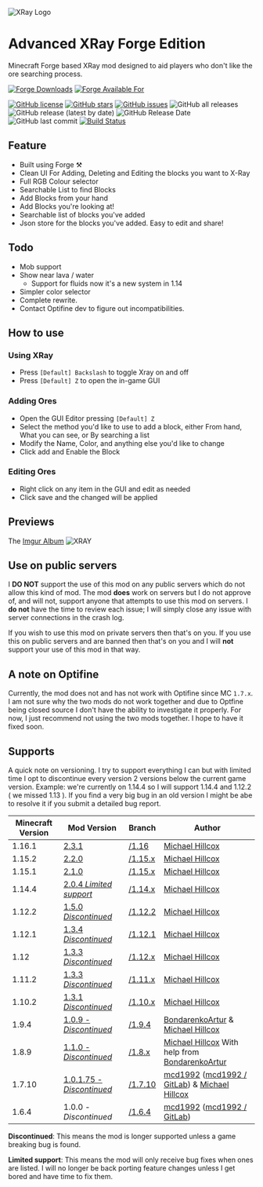 ![XRay Logo](http://i.imgur.com/002LJvM.jpg)
# Advanced XRay Forge Edition

Minecraft Forge based XRay mod designed to aid players who don't like the ore searching process.

[![Forge Downloads](http://cf.way2muchnoise.eu/advanced-xray.svg)](https://www.curseforge.com/minecraft/mc-mods/advanced-xray) [![Forge Available For](http://cf.way2muchnoise.eu/versions/advanced-xray.svg)](https://www.curseforge.com/minecraft/mc-mods/advanced-xray)

[![GitHub license](https://img.shields.io/github/license/MichaelHillcox/XRay-Mod)](https://github.com/MichaelHillcox/XRay-Mod/blob/master/LICENSE)
[![GitHub stars](https://img.shields.io/github/stars/MichaelHillcox/XRay-Mod)](https://github.com/MichaelHillcox/XRay-Mod/stargazers)
[![GitHub issues](https://img.shields.io/github/issues/MichaelHillcox/XRay-Mod)](https://github.com/MichaelHillcox/XRay-Mod/issues)
![GitHub all releases](https://img.shields.io/github/downloads/michaelhillcox/xray-mod/total)
![GitHub release (latest by date)](https://img.shields.io/github/v/release/michaelhillcox/xray-mod)
![GitHub Release Date](https://img.shields.io/github/release-date/michaelhillcox/xray-mod)
![GitHub last commit](https://img.shields.io/github/last-commit/michaelhillcox/xray-mod)
[![Build Status](https://ci.mikey.pro/buildStatus/icon?job=XRay-Mod%2Fmaster)](https://ci.mikey.pro/job/XRay-Mod/job/master/)

## Feature

- Built using Forge ⚒
- Clean UI For Adding, Deleting and Editing the blocks you want to X-Ray
- Full RGB Colour selector
- Searchable List to find Blocks
- Add Blocks from your hand
- Add Blocks you're looking at! 
- Searchable list of blocks you've added
- Json store for the blocks you've added. Easy to edit and share!

## Todo

- Mob support
- Show near lava / water
  - Support for fluids now it's a new system in 1.14
- Simpler color selector
- Complete rewrite.
- Contact Optifine dev to figure out incompatibilities.

## How to use

### Using XRay

- Press `[Default] Backslash` to toggle Xray on and off
- Press `[Default] Z` to open the in-game GUI

### Adding Ores

- Open the GUI Editor pressing `[Default] Z`
- Select the method you'd like to use to add a block, either From hand, What you can see, or By searching a list
- Modify the Name, Color, and anything else you'd like to change
- Click add and Enable the Block

### Editing Ores

- Right click on any item in the GUI and edit as needed
- Click save and the changed will be applied

## Previews

The [Imgur Album](http://imgur.com/a/23dX5)
![XRAY](http://i.imgur.com/N3KOEaE.png)

## Use on public servers

I **DO NOT** support the use of this mod on any public servers which do not allow this kind of mod. The mod **does** work on servers but I do not approve of, and will not, support anyone that attempts to use this mod on servers. I **do not** have the time to review each issue; I will simply close any issue with server connections in the crash log. 

If you wish to use this mod on private servers then that's on you. If you use this on public servers and are banned then that's on you and I will **not** support your use of this mod in that way. 

## A note on Optifine
Currently, the mod does not and has not work with Optifine since MC `1.7.x`. I am not sure why the two mods do not work 
together and due to Optfine being closed source I don't have the ability to investigate it properly. For now, I just recommend not using the two mods together. I hope to have it fixed soon. 

## Supports

A quick note on versioning. I try to support everything I can but with limited time I opt to discontinue every version 2 versions below the current game version. Example: we're currently on 1.14.4 so I will support 1.14.4 and 1.12.2 ( we missed 1.13 ). If you find a very big bug in an old version I might be abe to resolve it if you submit a detailed bug report.

|Minecraft Version   | Mod Version | Branch | Author
|---|---|---|---
|1.16.1 | [2.3.1](https://github.com/MichaelHillcox/XRay-Mod/releases/tag/1.16-v2.3.1) | [/1.16](https://github.com/MichaelHillcox/XRay-Mod/tree/1.16) | [Michael Hillcox](https://github.com/MichaelHillcox)
|1.15.2 | [2.2.0](https://github.com/MichaelHillcox/XRay-Mod/releases/tag/1.15.2-v2.2.0) | [/1.15.x](https://github.com/MichaelHillcox/XRay-Mod/tree/1.15.x) | [Michael Hillcox](https://github.com/MichaelHillcox)
|1.15.1 | [2.1.0](https://github.com/MichaelHillcox/XRay-Mod/releases/tag/1.15.1-v2.1.0) | [/1.15.x](https://github.com/MichaelHillcox/XRay-Mod/tree/1.15.x) | [Michael Hillcox](https://github.com/MichaelHillcox)
|1.14.4 | [2.0.4 *Limited support*](https://github.com/MichaelHillcox/XRay-Mod/releases/tag/1.14.4-v2.0.4) | [/1.14.x](https://github.com/MichaelHillcox/XRay-Mod/tree/1.14.x) | [Michael Hillcox](https://github.com/MichaelHillcox)
|1.12.2 | [1.5.0 *Discontinued*](https://github.com/MichaelHillcox/XRay-Mod/releases/tag/1.12.2-v1.5.0) | [/1.12.2](https://github.com/MichaelHillcox/XRay-Mod/tree/1.12.2) | [Michael Hillcox](https://github.com/MichaelHillcox)
|1.12.1 | [1.3.4 *Discontinued*](https://github.com/MichaelHillcox/XRay-Mod/releases/tag/1.12.1-v1.3.4) | [/1.12.1](https://github.com/MichaelHillcox/XRay-Mod/tree/1.12.1) | [Michael Hillcox](https://github.com/MichaelHillcox)
|1.12 | [1.3.3 *Discontinued*](https://github.com/MichaelHillcox/XRay-Mod/releases/tag/1.12-v1.3.3) | [/1.12.x](https://github.com/MichaelHillcox/XRay-Mod/tree/1.12.x) | [Michael Hillcox](https://github.com/MichaelHillcox)
|1.11.2 | [1.3.3 *Discontinued*](https://github.com/MichaelHillcox/XRay-Mod/releases/tag/1.11.2-v1.3.3) | [/1.11.x](https://github.com/MichaelHillcox/XRay-Mod/tree/1.11.x) | [Michael Hillcox](https://github.com/MichaelHillcox)
|1.10.2 | [1.3.1 *Discontinued*](https://github.com/MichaelHillcox/XRay-Mod/releases/tag/1.10.2-v1.3.1) | [/1.10.x](https://github.com/MichaelHillcox/XRay-Mod/tree/1.10.x) | [Michael Hillcox](https://github.com/MichaelHillcox)
|1.9.4 | [1.0.9 - *Discontinued*](https://github.com/MichaelHillcox/XRay-Mod/releases/tag/1.9.4-v1.0.9) | [/1.9.4](https://github.com/MichaelHillcox/XRay-Mod/tree/1.9.4) | [BondarenkoArtur](https://github.com/BondarenkoArtur) & [Michael Hillcox](https://github.com/MichaelHillcox)
|1.8.9 | [1.1.0 - *Discontinued*](https://github.com/MichaelHillcox/XRay-Mod/releases/tag/1.8.9-v1.1.0) | [/1.8.x](https://github.com/MichaelHillcox/XRay-Mod/tree/1.8.x) | [Michael Hillcox](https://github.com/MichaelHillcox) With help from  [BondarenkoArtur](https://github.com/BondarenkoArtur)
|1.7.10 | [1.0.1.75 - *Discontinued*](https://github.com/MichaelHillcox/XRay-Mod/releases/tag/1.0.1.75) | [/1.7.10](https://github.com/MichaelHillcox/XRay-Mod/tree/1.7.10) | [mcd1992](https://github.com/mcd1992) ([mcd1992 / GitLab](https://gitlab.com/mcd1992)) & [Michael Hillcox](https://github.com/MichaelHillcox)
|1.6.4 | 1.0.0 - *Discontinued* |  [/1.6.4](https://github.com/MichaelHillcox/XRay-Mod/tree/1.6.4) | [mcd1992](https://github.com/mcd1992) ([mcd1992 / GitLab](https://gitlab.com/mcd1992))

**Discontinued**: This means the mod is longer supported unless a game breaking bug is found.

**Limited support**: This means the mod will only receive bug fixes when ones are listed. I will no longer be back porting feature changes unless I get bored and have time to fix them.
